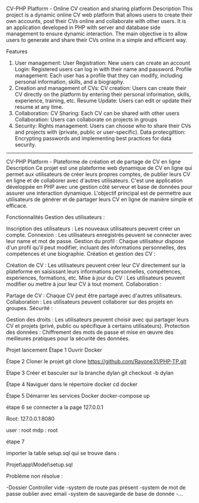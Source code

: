 CV-PHP Platform - Online CV creation and sharing platform
Description
This project is a dynamic online CV web platform that allows users to create their own accounts, post their CVs online and collaborate with other users. It is an application developed in PHP with server and database side management to ensure dynamic interaction. The main objective is to allow users to generate and share their CVs online in a simple and efficient way.

Features
1. User management:
User Registration: New users can create an account 
Login: Registered users can log in with their name and password.
Profile management: Each user has a profile that they can modify, including personal information, skills, and a biography.
2. Creation and management of CVs:
CV creation: Users can create their CV directly on the platform by entering their personal information, skills, experience, training, etc.
Resume Update: Users can edit or update their resume at any time.
3. Collaboration:
CV Sharing: Each CV can be shared with other users
Collaboration: Users can collaborate on projects in groups
4. Security:
Rights management: Users can choose who to share their CVs and projects with (private, public or user-specific).
Data protecgittion: Encrypting passwords and implementing best practices for data security.

_____________________________________________________________________________________________________________________________________________________________________________

CV-PHP Platform - Plateforme de création et de partage de CV en ligne
Description
Ce projet est une plateforme web dynamique de CV en ligne qui permet aux utilisateurs de créer leurs propres comptes, de publier leurs CV en ligne et de collaborer avec d'autres utilisateurs. C'est une application développée en PHP avec une gestion côté serveur et base de données pour assurer une interaction dynamique. L'objectif principal est de permettre aux utilisateurs de générer et de partager leurs CV en ligne de manière simple et efficace.

Fonctionnalités
Gestion des utilisateurs :

Inscription des utilisateurs : Les nouveaux utilisateurs peuvent créer un compte.
Connexion : Les utilisateurs enregistrés peuvent se connecter avec leur name et mot de passe.
Gestion du profil : Chaque utilisateur dispose d'un profil qu'il peut modifier, incluant des informations personnelles, des compétences et une biographie.
Création et gestion des CV :

Création de CV : Les utilisateurs peuvent créer leur CV directement sur la plateforme en saisissant leurs informations personnelles, compétences, expériences, formations, etc.
Mise à jour du CV : Les utilisateurs peuvent modifier ou mettre à jour leur CV à tout moment.
Collaboration :

Partage de CV : Chaque CV peut être partagé avec d'autres utilisateurs.
Collaboration : Les utilisateurs peuvent collaborer sur des projets en groupes.
Sécurité :

Gestion des droits : Les utilisateurs peuvent choisir avec qui partager leurs CV et projets (privé, public ou spécifique à certains utilisateurs).
Protection des données : Chiffrement des mots de passe et mise en œuvre des meilleures pratiques pour la sécurité des données.


Projet lancement
Étape 1
Ouvrir Docker

Étape 2
Cloner le projet
git clone https://github.com/Rayone31/PHP-TP.git

Étape 3
Créer et basculer sur la branche dylan
git checkout -b dylan

Étape 4
Naviguer dans le répertoire docker
cd docker

Étape 5
Démarrer les services Docker
docker-compose up

étape 6 
se connecter a la page 
127.0.0.1

Root:
127.0.0.1:8080

user : root
mdp : root

étape 7 

importer la table setup.sql qui se trouve dans :

Projet\app\Model\setup.sql

Problème non résolue :

-Dossier Controller vide 
-system de route pas présent 
-system de mot de passe oublier avec email
-system de sauvegarde de base de donnée 
-...